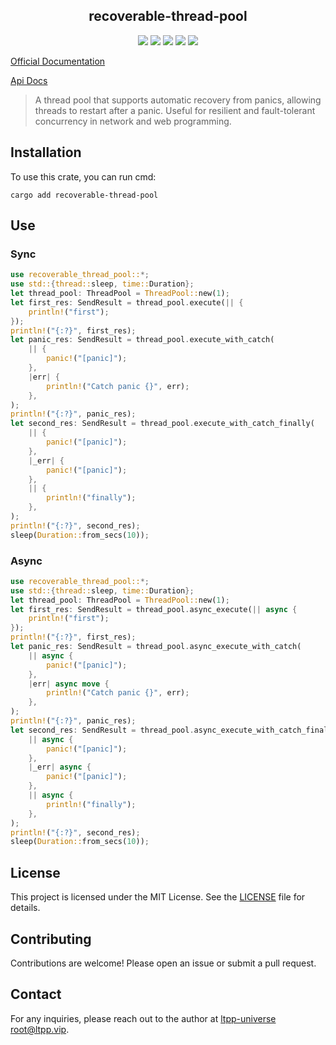 <center>

## recoverable-thread-pool

[![](https://img.shields.io/crates/v/recoverable-thread-pool.svg)](https://crates.io/crates/recoverable-thread-pool)
[![](https://img.shields.io/crates/d/recoverable-thread-pool.svg)](https://img.shields.io/crates/d/recoverable-thread-pool.svg)
[![](https://docs.rs/recoverable-thread-pool/badge.svg)](https://docs.rs/recoverable-thread-pool)
[![](https://github.com/ltpp-universe/recoverable-thread-pool/workflows/Rust/badge.svg)](https://github.com/ltpp-universe/recoverable-thread-pool/actions?query=workflow:Rust)
[![](https://img.shields.io/crates/l/recoverable-thread-pool.svg)](./LICENSE)

</center>

[Official Documentation](https://docs.ltpp.vip/recoverable-thread-pool/)

[Api Docs](https://docs.rs/recoverable-thread-pool/latest/recoverable_thread_pool/)

> A thread pool that supports automatic recovery from panics, allowing threads to restart after a panic. Useful for resilient and fault-tolerant concurrency in network and web programming.

## Installation

To use this crate, you can run cmd:

```shell
cargo add recoverable-thread-pool
```

## Use

### Sync

```rust
use recoverable_thread_pool::*;
use std::{thread::sleep, time::Duration};
let thread_pool: ThreadPool = ThreadPool::new(1);
let first_res: SendResult = thread_pool.execute(|| {
    println!("first");
});
println!("{:?}", first_res);
let panic_res: SendResult = thread_pool.execute_with_catch(
    || {
        panic!("[panic]");
    },
    |err| {
        println!("Catch panic {}", err);
    },
);
println!("{:?}", panic_res);
let second_res: SendResult = thread_pool.execute_with_catch_finally(
    || {
        panic!("[panic]");
    },
    |_err| {
        panic!("[panic]");
    },
    || {
        println!("finally");
    },
);
println!("{:?}", second_res);
sleep(Duration::from_secs(10));
```

### Async

```rust
use recoverable_thread_pool::*;
use std::{thread::sleep, time::Duration};
let thread_pool: ThreadPool = ThreadPool::new(1);
let first_res: SendResult = thread_pool.async_execute(|| async {
    println!("first");
});
println!("{:?}", first_res);
let panic_res: SendResult = thread_pool.async_execute_with_catch(
    || async {
        panic!("[panic]");
    },
    |err| async move {
        println!("Catch panic {}", err);
    },
);
println!("{:?}", panic_res);
let second_res: SendResult = thread_pool.async_execute_with_catch_finally(
    || async {
        panic!("[panic]");
    },
    |_err| async {
        panic!("[panic]");
    },
    || async {
        println!("finally");
    },
);
println!("{:?}", second_res);
sleep(Duration::from_secs(10));
```

## License

This project is licensed under the MIT License. See the [LICENSE](LICENSE) file for details.

## Contributing

Contributions are welcome! Please open an issue or submit a pull request.

## Contact

For any inquiries, please reach out to the author at [ltpp-universe <root@ltpp.vip>](mailto:root@ltpp.vip).
